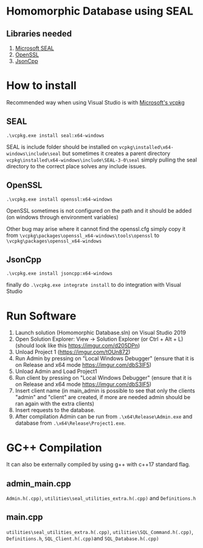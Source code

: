 # Homomorphic Database using SEAL

## Libraries needed

1. [Microsoft SEAL](https://github.com/Microsoft/SEAL)
2. [OpenSSL](https://github.com/openssl/openssl)
3. [JsonCpp](https://github.com/open-source-parsers/jsoncpp)

How to install
==============

Recommended way when using Visual Studio is with [Microsoft's vcpkg](https://github.com/Microsoft/vcpkg)

SEAL
----
`.\vcpkg.exe install seal:x64-windows`

SEAL is include folder should be installed on `vcpkg\installed\x64-windows\include\seal` 
but sometimes it creates a parent directory `vcpkg\installed\x64-windows\include\SEAL-3-0\seal`
simply pulling the seal directory to the correct place solves any include issues.

OpenSSL
-------
`.\vcpkg.exe install openssl:x64-windows`

OpenSSL sometimes is not configured on the path and it should be added (on windows through environment variables)

Other bug may arise where it cannot find the openssl.cfg
simply copy it from `\vcpkg\packages\openssl_x64-windows\tools\openssl` to `\vcpkg\packages\openssl_x64-windows`

JsonCpp
-------
`.\vcpkg.exe install jsoncpp:x64-windows`

finally do `.\vcpkg.exe integrate install` to do integration with Visual Studio

Run Software
============

1. Launch solution (Homomorphic Database.sln) on Visual Studio 2019
2. Open Solution Explorer: View -> Solution Explorer (or Ctrl + Alt + L) (should look like this https://imgur.com/d205DPn)
3. Unload Project 1 (https://imgur.com/tOUn872)
4. Run Admin by pressing on "Local Windows Debugger" (ensure that it is on Release and x64 mode https://imgur.com/dbS3lF5)
5. Unload Admin and Load Project1
6. Run client by  pressing on "Local Windows Debugger" (ensure that it is on Release and x64 mode https://imgur.com/dbS3lF5)
7. Insert client name (in main_admin is possible to see that only the clients "admin" and "client" are created, if more are needed admin should be ran again with the extra clients)
8. Insert requests to the database.
9. After compilation Admin can be run from `.\x64\Release\Admin.exe` and database from `.\x64\Release\Project1.exe`.

GC++ Compilation
================

It can also be externally compiled by using g++ with c++17 standard flag.

admin_main.cpp
--------------
`Admin.h(.cpp)`, `utilities\seal_utilities_extra.h(.cpp)` and `Definitions.h`


main.cpp
--------
`utilities\seal_utilities_extra.h(.cpp)`, `utilities\SQL_Command.h(.cpp)`, `Definitions.h`, `SQL_Client.h(.cpp)`and `SQL_Database.h(.cpp)`

